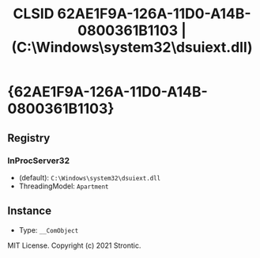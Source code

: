 ﻿---
title: "CLSID 62AE1F9A-126A-11D0-A14B-0800361B1103 | (C:\\Windows\\system32\\dsuiext.dll)"
excerpt: What is COM-Object CLSID 62AE1F9A-126A-11D0-A14B-0800361B1103?
---

# {62AE1F9A-126A-11D0-A14B-0800361B1103}


## Registry


### InProcServer32

* (default): `C:\Windows\system32\dsuiext.dll`
* ThreadingModel: `Apartment`

## Instance

* Type: `__ComObject`

MIT License. Copyright (c) 2021 Strontic.


